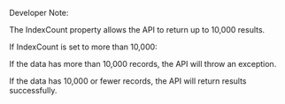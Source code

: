 Developer Note:

The IndexCount property allows the API to return up to 10,000 results.

If IndexCount is set to more than 10,000:

If the data has more than 10,000 records, the API will throw an exception.

If the data has 10,000 or fewer records, the API will return results successfully.



